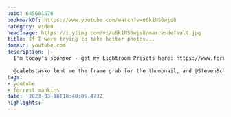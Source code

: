 ```yaml
---
uuid: 645601576
bookmarkOf: https://www.youtube.com/watch?v=u6k1NS0wjs8
category: video
headImage: https://i.ytimg.com/vi/u6k1NS0wjs8/maxresdefault.jpg
title: If I were trying to take better photos...
domain: youtube.com
description: |-
  I'm today's sponsor - get my Lightroom Presets here: https://www.forrestmankins.com/presets

  @calebstasko lent me the frame grab for the thumbnail, and @StevenSchultz designed the final version for YouTube. Thank you both very much.
tags:
- youtube
- forrest mankins
date: '2023-03-18T18:40:06.473Z'
highlights:
---
```



